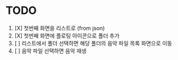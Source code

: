 # TODO
1. [X] 첫번째 화면을 리스트로 (from json)
2. [X] 첫번째 화면에 플로팅 아이콘으로 폴더 추가
3. [ ] 리스트에서 폴더 선택하면 해당 폴더의 음악 파일 목록 화면으로 이동
4. [ ] 음악 파일 선택하면 음악 재생
